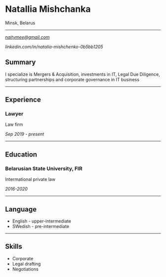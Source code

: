 # Natallia Mishchanka 
Minsk, Belarus

****

*naitymee@gmail.com*

*linkedin.com/in/natalia-mishchenko-0b5bb1205* 


## Summary
I specialize is Mergers & Acquisition, investments in IT, Legal Due Diligence, structuring partnerships and corporate governance
in IT business

****

## Experience

### Lawyer

Law firm 

*Sep 2019 - present*

****
## Education
### Belarusian State University, FIR
Intermational private law

*2016-2020*

****
## Language
* English - upper-intermediate
* SWedish - pre-intermediate

****
## Skills 
* Corporate
* Legal drafting
* Negotiations
